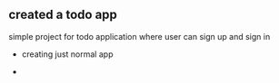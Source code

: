 ## created a todo app
simple project for todo application where user can sign up and sign in
- creating just normal app

- 
